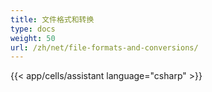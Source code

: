```yaml
---
title: 文件格式和转换
type: docs
weight: 50
url: /zh/net/file-formats-and-conversions/
---
```



{{< app/cells/assistant language="csharp" >}}
